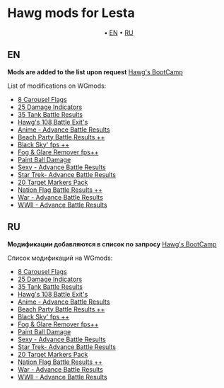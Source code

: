 # Hawg mods for Lesta

<p align="center">
	&bull; <a href="#en">EN</a> &bull; <a href="#ru">RU</a> 
</p>

## EN

**Mods are added to the list upon request**
[Hawg's BootCamp](https://discord.com/channels/554768379790098443/1165958616730316901)

List of modifications on WGmods:

- [8 Carousel Flags](https://wgmods.net/2044/)
- [25 Damage Indicators](https://wgmods.net/1683/)
- [35 Tank Battle Results](https://wgmods.net/1815/)
- [Hawg's 108 Battle Exit's](https://wgmods.net/3335/)
- [Anime - Advance Battle Results](https://wgmods.net/5344/)
- [Beach Party Battle Results ++](https://wgmods.net/3786/)
- [Black Sky' fps ++](https://wgmods.net/3141/)
- [Fog & Glare Remover fps++](https://wgmods.net/4513/)
- [Paint Ball Damage](https://wgmods.net/2030/)
- [Sexy - Advance Battle Results](https://wgmods.net/5342/)
- [Star Trek- Advance Battle Results](https://wgmods.net/5353/)
- [20 Target Markers Pack](https://wgmods.net/2095/)
- [Nation Flag Battle Results ++](https://wgmods.net/3739/)
- [War - Advance Battle Results](https://wgmods.net/5315/)
- [WWII - Advance Battle Results](https://wgmods.net/5354/)

## RU

**Модификации добавляются в список по запросу**
[Hawg's BootCamp](https://discord.com/channels/554768379790098443/1165958616730316901)

Список модификаций на WGmods:

- [8 Carousel Flags](https://wgmods.net/2044/)
- [25 Damage Indicators](https://wgmods.net/1683/)
- [35 Tank Battle Results](https://wgmods.net/1815/)
- [Hawg's 108 Battle Exit's](https://wgmods.net/3335/)
- [Anime - Advance Battle Results](https://wgmods.net/5344/)
- [Beach Party Battle Results ++](https://wgmods.net/3786/)
- [Black Sky' fps ++](https://wgmods.net/3141/)
- [Fog & Glare Remover fps++](https://wgmods.net/4513/)
- [Paint Ball Damage](https://wgmods.net/2030/)
- [Sexy - Advance Battle Results](https://wgmods.net/5342/)
- [Star Trek- Advance Battle Results](https://wgmods.net/5353/)
- [20 Target Markers Pack](https://wgmods.net/2095/)
- [Nation Flag Battle Results ++](https://wgmods.net/3739/)
- [War - Advance Battle Results](https://wgmods.net/5315/)
- [WWII - Advance Battle Results](https://wgmods.net/5354/)

